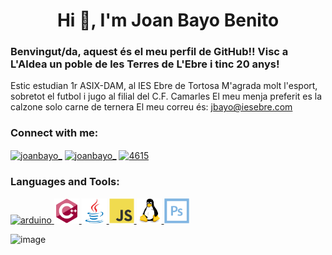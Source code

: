 <h1 align="center">Hi 👋, I'm Joan Bayo Benito</h1>
<h3>Benvingut/da, aquest és el meu perfil de GitHub!! Visc a L'Aldea un poble de les Terres de L'Ebre i tinc 20 anys!</h3>


Estic estudian 1r ASIX-DAM, al IES Ebre de Tortosa
M'agrada molt l'esport, sobretot el futbol i jugo al filial del C.F. Camarles
El meu menja preferit es la calzone solo carne de ternera
El meu correu és: jbayo@iesebre.com

<h3 align="left">Connect with me:</h3>
<p align="left">
<a href="https://twitter.com/joanbayo_" target="blank"><img align="center" src="https://raw.githubusercontent.com/rahuldkjain/github-profile-readme-generator/master/src/images/icons/Social/twitter.svg" alt="joanbayo_" height="30" width="40" /></a>
<a href="https://instagram.com/joanbayo_" target="blank"><img align="center" src="https://raw.githubusercontent.com/rahuldkjain/github-profile-readme-generator/master/src/images/icons/Social/instagram.svg" alt="joanbayo_" height="30" width="40" /></a>
<a href="https://discord.gg/4615" target="blank"><img align="center" src="https://raw.githubusercontent.com/rahuldkjain/github-profile-readme-generator/master/src/images/icons/Social/discord.svg" alt="4615" height="30" width="40" /></a>
</p>

<h3 align="left">Languages and Tools:</h3>
<p align="left"> <a href="https://www.arduino.cc/" target="_blank" rel="noreferrer"> <img src="https://cdn.worldvectorlogo.com/logos/arduino-1.svg" alt="arduino" width="40" height="40"/> </a> <a href="https://www.w3schools.com/cpp/" target="_blank" rel="noreferrer"> <img src="https://raw.githubusercontent.com/devicons/devicon/master/icons/cplusplus/cplusplus-original.svg" alt="cplusplus" width="40" height="40"/> </a> <a href="https://www.java.com" target="_blank" rel="noreferrer"> <img src="https://raw.githubusercontent.com/devicons/devicon/master/icons/java/java-original.svg" alt="java" width="40" height="40"/> </a> <a href="https://developer.mozilla.org/en-US/docs/Web/JavaScript" target="_blank" rel="noreferrer"> <img src="https://raw.githubusercontent.com/devicons/devicon/master/icons/javascript/javascript-original.svg" alt="javascript" width="40" height="40"/> </a> <a href="https://www.linux.org/" target="_blank" rel="noreferrer"> <img src="https://raw.githubusercontent.com/devicons/devicon/master/icons/linux/linux-original.svg" alt="linux" width="40" height="40"/> </a> <a href="https://www.photoshop.com/en" target="_blank" rel="noreferrer"> <img src="https://raw.githubusercontent.com/devicons/devicon/master/icons/photoshop/photoshop-line.svg" alt="photoshop" width="40" height="40"/> </a> </p>


![image](https://user-images.githubusercontent.com/91154202/158783540-498096ea-14bd-446d-817b-f1cc036ade47.png)

